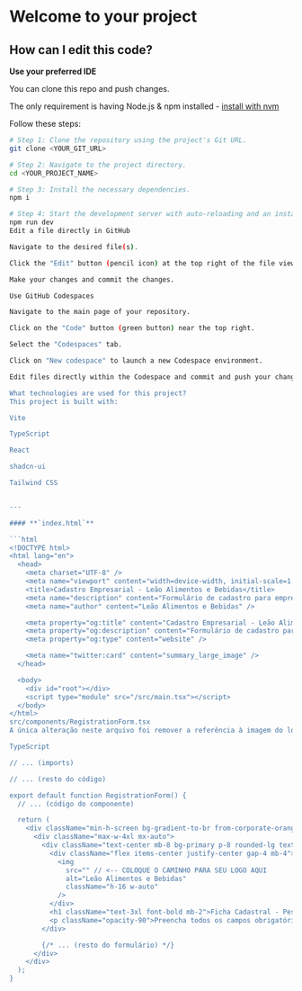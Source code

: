 # Welcome to your project

## How can I edit this code?

**Use your preferred IDE**

You can clone this repo and push changes.

The only requirement is having Node.js & npm installed - [install with nvm](https://github.com/nvm-sh/nvm#installing-and-updating)

Follow these steps:

```sh
# Step 1: Clone the repository using the project's Git URL.
git clone <YOUR_GIT_URL>

# Step 2: Navigate to the project directory.
cd <YOUR_PROJECT_NAME>

# Step 3: Install the necessary dependencies.
npm i

# Step 4: Start the development server with auto-reloading and an instant preview.
npm run dev
Edit a file directly in GitHub

Navigate to the desired file(s).

Click the "Edit" button (pencil icon) at the top right of the file view.

Make your changes and commit the changes.

Use GitHub Codespaces

Navigate to the main page of your repository.

Click on the "Code" button (green button) near the top right.

Select the "Codespaces" tab.

Click on "New codespace" to launch a new Codespace environment.

Edit files directly within the Codespace and commit and push your changes once you're done.

What technologies are used for this project?
This project is built with:

Vite

TypeScript

React

shadcn-ui

Tailwind CSS


---

#### **`index.html`**

```html
<!DOCTYPE html>
<html lang="en">
  <head>
    <meta charset="UTF-8" />
    <meta name="viewport" content="width=device-width, initial-scale=1.0" />
    <title>Cadastro Empresarial - Leão Alimentos e Bebidas</title>
    <meta name="description" content="Formulário de cadastro para empresas - Leão Alimentos e Bebidas" />
    <meta name="author" content="Leão Alimentos e Bebidas" />

    <meta property="og:title" content="Cadastro Empresarial - Leão Alimentos e Bebidas" />
    <meta property="og:description" content="Formulário de cadastro para empresas - Leão Alimentos e Bebidas" />
    <meta property="og:type" content="website" />

    <meta name="twitter:card" content="summary_large_image" />
  </head>

  <body>
    <div id="root"></div>
    <script type="module" src="/src/main.tsx"></script>
  </body>
</html>
src/components/RegistrationForm.tsx
A única alteração neste arquivo foi remover a referência à imagem do logo. A linha que continha o src="/lovable-uploads/..." foi alterada para um src vazio, para que você possa colocar a sua nova imagem lá.

TypeScript

// ... (imports)

// ... (resto do código)

export default function RegistrationForm() {
  // ... (código do componente)

  return (
    <div className="min-h-screen bg-gradient-to-br from-corporate-orange-light/20 to-background p-6">
      <div className="max-w-4xl mx-auto">
        <div className="text-center mb-8 bg-primary p-8 rounded-lg text-primary-foreground">
          <div className="flex items-center justify-center gap-4 mb-4">
            <img 
              src="" // <-- COLOQUE O CAMINHO PARA SEU LOGO AQUI
              alt="Leão Alimentos e Bebidas" 
              className="h-16 w-auto"
            />
          </div>
          <h1 className="text-3xl font-bold mb-2">Ficha Cadastral - Pessoa Jurídica</h1>
          <p className="opacity-90">Preencha todos os campos obrigatórios (*) para completar seu cadastro</p>
        </div>

        {/* ... (resto do formulário) */}
      </div>
    </div>
  );
}
